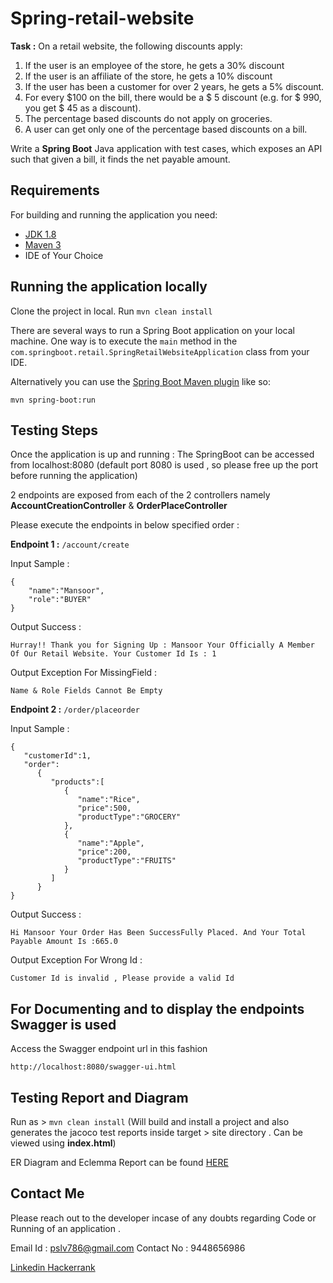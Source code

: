 # Spring-retail-website

**Task :**
On a retail website, the following discounts apply:
1. If the user is an employee of the store, he gets a 30% discount
2. If the user is an affiliate of the store, he gets a 10% discount
3. If the user has been a customer for over 2 years, he gets a 5% discount.
4. For every $100 on the bill, there would be a $ 5 discount (e.g. for $ 990, you get $ 45
as a discount).
5. The percentage based discounts do not apply on groceries.
6. A user can get only one of the percentage based discounts on a bill.

Write a **Spring Boot** Java application with test cases, which exposes an API such that given a
bill, it finds the net payable amount.

## Requirements

For building and running the application you need:

- [JDK 1.8](http://www.oracle.com/technetwork/java/javase/downloads/jdk8-downloads-2133151.html)
- [Maven 3](https://maven.apache.org)
- IDE of Your Choice 

## Running the application locally

Clone the project in local.
Run ```mvn clean install```

There are several ways to run a Spring Boot application on your local machine. One way is to execute the `main` method in the `com.springboot.retail.SpringRetailWebsiteApplication` class from your IDE.

Alternatively you can use the [Spring Boot Maven plugin](https://docs.spring.io/spring-boot/docs/current/reference/html/build-tool-plugins-maven-plugin.html) like so:

```shell
mvn spring-boot:run
```


## Testing Steps

Once the application is up and running :
The SpringBoot can be accessed from localhost:8080 (default port 8080 is used , so please free up the port before running the application)

2 endpoints are exposed from each of the 2 controllers namely **AccountCreationController** & **OrderPlaceController**

Please execute the endpoints in below specified order :

**Endpoint 1 :**
```/account/create```

Input Sample :
``` 
{ 
	"name":"Mansoor", 
	"role":"BUYER" 
}
```
Output Success :
``` 
Hurray!! Thank you for Signing Up : Mansoor Your Officially A Member Of Our Retail Website. Your Customer Id Is : 1
```
Output Exception For MissingField : 
```
Name & Role Fields Cannot Be Empty
```

**Endpoint 2 :**
```/order/placeorder```

Input Sample :
``` 
{
   "customerId":1,
   "order":
      {
         "products":[
            {
               "name":"Rice",
               "price":500,
               "productType":"GROCERY"
            },
            {
               "name":"Apple",
               "price":200,
               "productType":"FRUITS"
            }
         ]
      }
}
```
Output Success :
``` 
Hi Mansoor Your Order Has Been SuccessFully Placed. And Your Total Payable Amount Is :665.0
```
Output Exception For Wrong Id :
```
Customer Id is invalid , Please provide a valid Id
```

## For Documenting and to display the endpoints Swagger is used

Access the Swagger endpoint url in this fashion 

```http://localhost:8080/swagger-ui.html```

## Testing Report and Diagram
Run as > ```mvn clean install```  (Will build and install a project and also generates the jacoco test reports inside target > site directory . Can be viewed using **index.html**)

ER Diagram and Eclemma Report can be found [HERE](https://github.com/callmemansoor/spring-retail-website/tree/master/reportsAndDiagrams)

## Contact Me 

Please reach out to the developer incase of any doubts regarding Code or Running of an application .

Email Id : pslv786@gmail.com
Contact No : 9448656986

[Linkedin    ](https://www.linkedin.com/in/callmemansoor)
[Hackerrank](https://www.hackerrank.com/callmemansoor)

